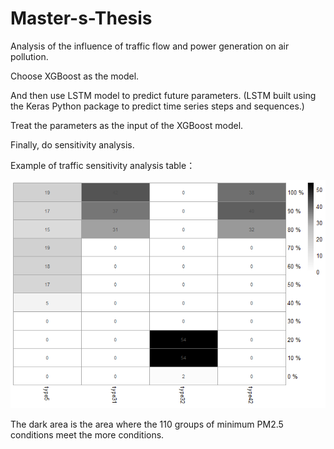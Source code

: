 # Master-s-Thesis
Analysis of the influence of traffic flow and power generation on air pollution.

Choose XGBoost as the model. 

And then use LSTM model to predict future parameters.
(LSTM built using the Keras Python package to predict time series steps and sequences.)

Treat the parameters as the input of the XGBoost model.

Finally, do sensitivity analysis.

Example of traffic sensitivity analysis table：

![image](https://github.com/jeff611196/Master-s-Thesis/blob/master/taipei_traffic_pheatmap.png)

The dark area is the area where the 110 groups of minimum PM2.5 conditions meet the more conditions.
